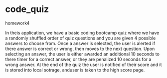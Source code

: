 # code_quiz
homework4

In theis application, we have a basic coding bootcamp quiz where we have a randomly shuffled order of quiz questions and you are given 4 possible answers to choose from.  Once a answer is selected, the user is alerted if there answer is correct or wrong, then moves to the next question.  Upon selecting an answer, the user is either awarded an additional 10 seconds to there timer for a correct answer, or they are penalized 10 seconds for a wrong answer. At the end of the quiz the user is notified of their score and it is stored into local sotrage, anduser is taken to the high score page.
